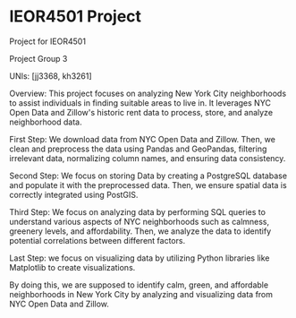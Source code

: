 # IEOR4501 Project
 Project for IEOR4501

 Project Group 3

 UNIs: [jj3368, kh3261]
 
Overview: This project focuses on analyzing New York City neighborhoods to assist individuals in finding suitable areas to live in. It leverages NYC Open Data and Zillow's historic rent data to process, store, and analyze neighborhood data.

First Step: We download data from NYC Open Data and Zillow. Then, we clean and preprocess the data using Pandas and GeoPandas, filtering irrelevant data, normalizing column names, and ensuring data consistency.

Second Step: We focus on storing Data by creating a PostgreSQL database and populate it with the preprocessed data. Then, we ensure spatial data is correctly integrated using PostGIS.

Third Step: We focus on analyzing data by performing SQL queries to understand various aspects of NYC neighborhoods such as calmness, greenery levels, and affordability. Then, we analyze the data to identify potential correlations between different factors.

Last Step: we focus on visualizing data by utilizing Python libraries like Matplotlib to create visualizations.

By doing this, we are supposed to identify calm, green, and affordable neighborhoods in New York City by analyzing and visualizing data from NYC Open Data and Zillow.